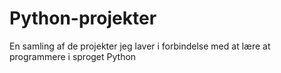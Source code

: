 # Python-projekter
En samling af de projekter jeg laver i forbindelse med at lære at programmere i sproget Python
